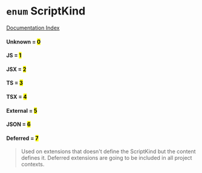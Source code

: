 # `enum` ScriptKind

[Documentation Index](../README.md)

#### Unknown = <mark>0</mark>



#### JS = <mark>1</mark>



#### JSX = <mark>2</mark>



#### TS = <mark>3</mark>



#### TSX = <mark>4</mark>



#### External = <mark>5</mark>



#### JSON = <mark>6</mark>



#### Deferred = <mark>7</mark>

> Used on extensions that doesn't define the ScriptKind but the content defines it.
> Deferred extensions are going to be included in all project contexts.




